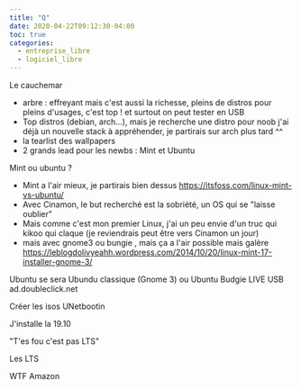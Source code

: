 ```yaml
---
title: "Q"
date: 2020-04-22T09:12:30-04:00
toc: true
categories:
  - entreprise_libre
  - logiciel_libre
---
```

Le cauchemar
- arbre : effreyant mais c'est aussi la richesse, pleins de distros pour pleins d'usages, c'est top ! et surtout on peut tester en USB
- Top distros (debian, arch...), mais je recherche une distro pour noob j'ai déjà un nouvelle stack à appréhender, je partirais sur arch plus tard ^^
- la tearlist des wallpapers
- 2 grands lead pour les newbs : Mint et Ubuntu


Mint ou ubuntu ? 
- Mint a l'air mieux, je partirais bien dessus https://itsfoss.com/linux-mint-vs-ubuntu/
- Avec Cinamon, le but recherché est la sobriété, un OS qui se "laisse oublier"
- Mais comme c'est mon premier Linux, j'ai un peu envie d'un truc qui kikoo qui claque (je reviendrais peut être vers Cinamon un jour)
- mais avec gnome3 ou bungie , mais ça a l'air possible mais galère https://leblogdolivyeahh.wordpress.com/2014/10/20/linux-mint-17-installer-gnome-3/

Ubuntu se sera
Ubundu classique (Gnome 3) ou Ubuntu Budgie
LIVE USB
ad.doubleclick.net


Créer les isos
UNetbootin

J'installe la 19.10

"T'es fou c'est pas LTS"

Les LTS


WTF Amazon